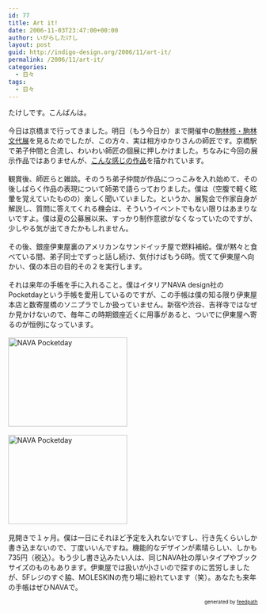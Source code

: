 ```yaml
---
id: 77
title: Art it!
date: 2006-11-03T23:47:00+00:00
author: いがらしたけし
layout: post
guid: http://indigo-design.org/2006/11/art-it/
permalink: /2006/11/art-it/
categories:
  - 日々
tags:
  - 日々
---
```

たけしです。こんばんは。<br /><br />
今日は京橋まで行ってきました。明日（もう今日か）まで開催中の<a href="http://www.tokyoartbeat.com/event/2006/6F74">駒林修・駒林文代展</a>を見るためでしたが、この方々、実は相方ゆかりさんの師匠です。京橋駅で弟子仲間と合流し、わいわい師匠の個展に押しかけました。ちなみに今回の展示作品ではありませんが、<a href="http://home.u04.itscom.net/komabi/gallary02.html">こんな感じの作品</a>を描かれています。<br /><br />
観賞後、師匠らと雑談。そのうち弟子仲間が作品につっこみを入れ始めて、その後しばらく作品の表現について師弟で語らっておりました。僕は（空腹で軽く眩暈を覚えていたものの）楽しく聞いていました。というか、展覧会で作家自身が解説し、質問に答えてくれる機会は、そういうイベントでもない限りはあまりないですよ。僕は夏の公募展以来、すっかり制作意欲がなくなっていたのですが、少しやる気が出てきたかもしれません。<br /><br />
その後、銀座伊東屋裏のアメリカンなサンドイッチ屋で燃料補給。僕が黙々と食べている間、弟子同士でずっと話し続け、気付けばもう6時。慌てて伊東屋へ向かい、僕の本日の目的その２を実行します。<br /><br />
それは来年の手帳を手に入れること。僕はイタリアNAVA design社のPocketdayという手帳を愛用しているのですが、この手帳は僕の知る限り伊東屋本店と数寄屋橋のソニプラでしか扱っていません。新宿や渋谷、吉祥寺ではなぜか見かけないので、毎年この時期銀座近くに用事があると、ついでに伊東屋へ寄るのが恒例になっています。<br /><br />
<a href="http://www.flickr.com/photos/takeshi81/287716446/" title="Photo Sharing"><img src="http://static.flickr.com/117/287716446_ca61a48d1f_m.jpg" alt="NAVA Pocketday" border="0" height="180" width="240"></a><br />
<br />
<a href="http://www.flickr.com/photos/takeshi81/287715645/" title="Photo Sharing"><img src="http://static.flickr.com/105/287715645_dbf969dc6c_m.jpg" alt="NAVA Pocketday" border="0" height="180" width="240"></a><br /><br />
見開きで１ヶ月。僕は一日にそれほど予定を入れないですし、行き先くらいしか書き込まないので、丁度いいんですね。機能的なデザインが素晴らしい、しかも735円（税込）。もう少し書き込みたい人は、同じNAVA社の厚いタイプやブックサイズのものもあります。伊東屋では扱いが小さいので探すのに苦労しましたが、5Fレジのすぐ脇、MOLESKINの売り場に紛れています（笑）。あなたも来年の手帳はぜひNAVAで。
<div style="text-align: right;font-size: 10px">
&nbsp;&nbsp;<span>generated by <a href="http://feedpath.jp">feedpath</a></span>
</div>